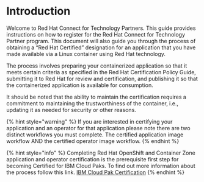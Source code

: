 # Introduction

Welcome to Red Hat Connect for Technology Partners. This guide provides instructions on how to register for the Red Hat Connect for Technology Partner program. This document will also guide you through the process of obtaining a “Red Hat Certified” designation for an application that you have made available via a Linux container using Red Hat technology.

The process involves preparing your containerized application so that it meets certain criteria as specified in the Red Hat Certification Policy Guide, submitting it to Red Hat for review and certification, and publishing it so that the containerized application is available for consumption.

It should be noted that the ability to maintain the certification requires a commitment to maintaining the trustworthiness of the container, i.e., updating it as needed for security or other reasons.

{% hint style="warning" %}
If you are interested in certifying your application and an operator for that application please note there are two distinct workflows you must complete. The certified application image workflow AND the certified operator image workflow. 
{% endhint %}

{% hint style="info" %}
Completing Red Hat OpenShift and Container Zone application and operator certification is the prerequisite first step for becoming Certified for IBM Cloud Paks. To find out more information about the process follow this link. [IBM Cloud Pak Certification](tools-and-resources/ibm-cloud-pak-certification.md)
{% endhint %}




